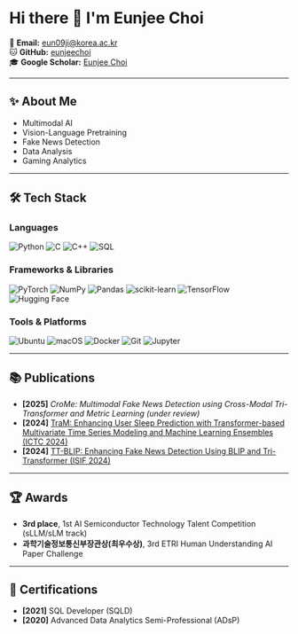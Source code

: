 # Hi there 👋 I'm Eunjee Choi

📧 **Email:** eun09ji@korea.ac.kr       
🐱 **GitHub:** [eunjeechoi](https://github.com/eunjeechoi)  
🎓 **Google Scholar:** [Eunjee Choi](https://scholar.google.com/citations?user=YLQ9iDMAAAAJ&hl=ko)

---

## ✨ About Me
- Multimodal AI
- Vision-Language Pretraining
- Fake News Detection
- Data Analysis
- Gaming Analytics

---

## 🛠 Tech Stack

### Languages 
![Python](https://img.shields.io/badge/Python-3776AB?style=for-the-badge&logo=python&logoColor=white)
![C](https://img.shields.io/badge/C-00599C?style=for-the-badge&logo=c&logoColor=white)
![C++](https://img.shields.io/badge/C++-00599C?style=for-the-badge&logo=cplusplus&logoColor=white)
![SQL](https://img.shields.io/badge/SQL-4479A1?style=for-the-badge&logo=postgresql&logoColor=white)

### Frameworks & Libraries
![PyTorch](https://img.shields.io/badge/PyTorch-EE4C2C?style=for-the-badge&logo=pytorch&logoColor=white)
![NumPy](https://img.shields.io/badge/NumPy-013243?style=for-the-badge&logo=numpy&logoColor=white)
![Pandas](https://img.shields.io/badge/Pandas-150458?style=for-the-badge&logo=pandas&logoColor=white)
![scikit-learn](https://img.shields.io/badge/scikit--learn-F7931E?style=for-the-badge&logo=scikitlearn&logoColor=white)
![TensorFlow](https://img.shields.io/badge/TensorFlow-FF6F00?style=for-the-badge&logo=tensorflow&logoColor=white)
![Hugging Face](https://img.shields.io/badge/HuggingFace-FFD21F?style=for-the-badge&logo=huggingface&logoColor=black)


### Tools & Platforms
![Ubuntu](https://img.shields.io/badge/Ubuntu-E95420?style=for-the-badge&logo=ubuntu&logoColor=white)
![macOS](https://img.shields.io/badge/macOS-000000?style=for-the-badge&logo=apple&logoColor=white)
![Docker](https://img.shields.io/badge/Docker-2496ED?style=for-the-badge&logo=docker&logoColor=white)
![Git](https://img.shields.io/badge/Git-F05032?style=for-the-badge&logo=git&logoColor=white)
![Jupyter](https://img.shields.io/badge/Jupyter-F37626?style=for-the-badge&logo=jupyter&logoColor=white)

---

## 📚 Publications

- **[2025]** _CroMe: Multimodal Fake News Detection using Cross-Modal Tri-Transformer and Metric Learning_ *(under review)*
- **[2024]** [TraM: Enhancing User Sleep Prediction with Transformer-based Multivariate Time Series Modeling and Machine Learning Ensembles (ICTC 2024)](https://ieeexplore.ieee.org/abstract/document/10827790)
- **[2024]** [TT-BLIP: Enhancing Fake News Detection Using BLIP and Tri-Transformer (ISIF 2024)](https://ieeexplore.ieee.org/document/10706486)

---

## 🏆 Awards

- **3rd place**, 1st AI Semiconductor Technology Talent Competition (sLLM/sLM track)
- **과학기술정보통신부장관상(최우수상)**, 3rd ETRI Human Understanding AI Paper Challenge 

---

## 📜 Certifications

- **[2021]** SQL Developer (SQLD)
- **[2020]** Advanced Data Analytics Semi-Professional (ADsP)
